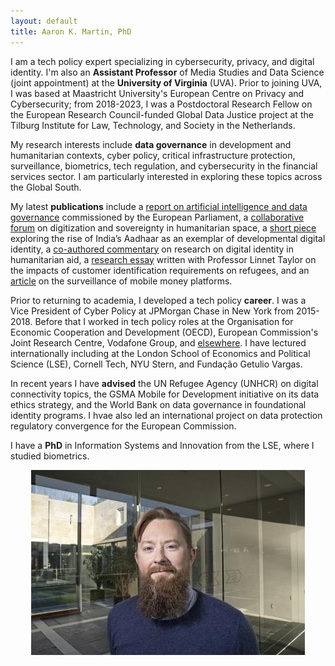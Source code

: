 ```yaml
---
layout: default
title: Aaron K. Martin, PhD
---
```

I am a tech policy expert specializing in cybersecurity, privacy, and digital identity. I'm also an **Assistant Professor** of Media Studies and Data Science (joint appointment) at the **University of Virginia** (UVA). Prior to joining UVA, I was based at Maastricht University's European Centre on Privacy and Cybersecurity; from 2018-2023, I was a Postdoctoral Research Fellow on the European Research Council-funded Global Data Justice project at the Tilburg Institute for Law, Technology, and Society in the Netherlands.

My research interests include **data governance** in development and humanitarian contexts, cyber policy, critical infrastructure protection, surveillance, biometrics, tech regulation, and cybersecurity in the financial services sector. I am particularly interested in exploring these topics across the Global South.

My latest **publications** include a [report on artificial intelligence and data governance](https://www.europarl.europa.eu/thinktank/en/document/EPRS_STU(2022)729533) commissioned by the European Parliament, a [collaborative forum](https://doi.org/10.1080/14650045.2022.2047468) on digitization and sovereignty in humanitarian space, a [short piece](https://doi.org/10.24908/ss.v19i1.14547) exploring the rise of India’s Aadhaar as an exemplar of developmental digital identity, a [co-authored commentary](https://doi.org/10.1177/20539517211006744) on research on digital identity in humanitarian aid, a [research essay](https://doi.org/10.1080/02681102.2020.1811943) written with Professor Linnet Taylor on the impacts of customer identification requirements on refugees, and an [article](https://doi.org/10.24908/ss.v17i1/2.12924) on the surveillance of mobile money platforms.

Prior to returning to academia, I developed a tech policy **career**. I was a Vice President of Cyber Policy at JPMorgan Chase in New York from 2015-2018. Before that I worked in tech policy roles at the Organisation for Economic Cooperation and Development (OECD), European Commission's Joint Research Centre, Vodafone Group, and [elsewhere](http://sixfouronea.net/professional-history/). I have lectured internationally including at the London School of Economics and Political Science (LSE), Cornell Tech, NYU Stern, and Fundação Getulio Vargas.

In recent years I have **advised** the UN Refugee Agency (UNHCR) on digital connectivity topics, the GSMA Mobile for Development initiative on its data ethics strategy, and the World Bank on data governance in foundational identity programs. I hvae also led an international project on data protection regulatory convergence for the European Commission. 

I have a **PhD** in Information Systems and Innovation from the LSE, where I studied biometrics.

<p align="center">
  <img src="images/aaron_martin.jpg">
</p>
